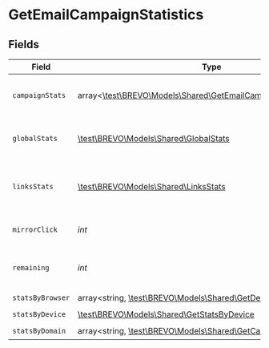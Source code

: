 # GetEmailCampaignStatistics


## Fields

| Field                                                                                                                  | Type                                                                                                                   | Required                                                                                                               | Description                                                                                                            | Example                                                                                                                |
| ---------------------------------------------------------------------------------------------------------------------- | ---------------------------------------------------------------------------------------------------------------------- | ---------------------------------------------------------------------------------------------------------------------- | ---------------------------------------------------------------------------------------------------------------------- | ---------------------------------------------------------------------------------------------------------------------- |
| `campaignStats`                                                                                                        | array<[\test\BREVO\Models\Shared\GetEmailCampaignCampaignStats](../../models/shared/GetEmailCampaignCampaignStats.md)> | :heavy_check_mark:                                                                                                     | List-wise statistics of the campaign.                                                                                  |                                                                                                                        |
| `globalStats`                                                                                                          | [\test\BREVO\Models\Shared\GlobalStats](../../models/shared/GlobalStats.md)                                            | :heavy_check_mark:                                                                                                     | Overall statistics of the campaign                                                                                     |                                                                                                                        |
| `linksStats`                                                                                                           | [\test\BREVO\Models\Shared\LinksStats](../../models/shared/LinksStats.md)                                              | :heavy_check_mark:                                                                                                     | Statistics about the number of clicks for the links                                                                    |                                                                                                                        |
| `mirrorClick`                                                                                                          | *int*                                                                                                                  | :heavy_check_mark:                                                                                                     | Number of clicks on mirror link                                                                                        | 120                                                                                                                    |
| `remaining`                                                                                                            | *int*                                                                                                                  | :heavy_check_mark:                                                                                                     | Number of remaning emails to send                                                                                      | 1000                                                                                                                   |
| `statsByBrowser`                                                                                                       | array<string, [\test\BREVO\Models\Shared\GetDeviceBrowserStats](../../models/shared/GetDeviceBrowserStats.md)>         | :heavy_check_mark:                                                                                                     | N/A                                                                                                                    |                                                                                                                        |
| `statsByDevice`                                                                                                        | [\test\BREVO\Models\Shared\GetStatsByDevice](../../models/shared/GetStatsByDevice.md)                                  | :heavy_check_mark:                                                                                                     | N/A                                                                                                                    |                                                                                                                        |
| `statsByDomain`                                                                                                        | array<string, [\test\BREVO\Models\Shared\GetCampaignStats](../../models/shared/GetCampaignStats.md)>                   | :heavy_check_mark:                                                                                                     | N/A                                                                                                                    |                                                                                                                        |